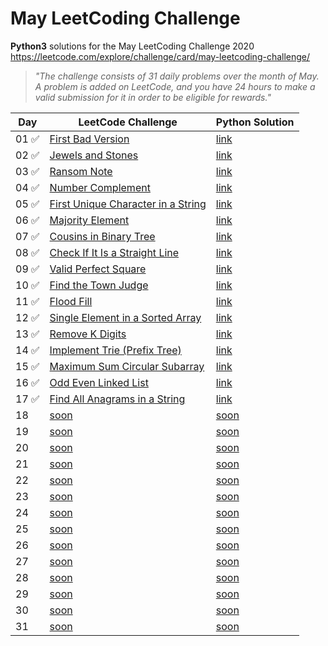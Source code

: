 # May LeetCoding Challenge
**Python3** solutions for the May LeetCoding Challenge 2020  
https://leetcode.com/explore/challenge/card/may-leetcoding-challenge/  

> *"The challenge consists of 31 daily problems over the month of May. A problem is added on LeetCode, and you have 24 hours to make a valid submission for it in order to be eligible for rewards."*  


 Day  | LeetCode Challenge | Python Solution |
----- |----------| ---------|
01 ✅ | [First Bad Version](https://leetcode.com/explore/challenge/card/may-leetcoding-challenge/534/week-1-may-1st-may-7th/3316/) | [link](https://github.com/vintonic/MayLeetCodingChallenge/blob/master/Challenges/firstbadversion.py)
02 ✅ | [Jewels and Stones](https://leetcode.com/explore/featured/card/may-leetcoding-challenge/534/week-1-may-1st-may-7th/3317/) | [link](https://github.com/vintonic/MayLeetCodingChallenge/blob/master/Challenges/jewelsandstones.py)
03 ✅ | [Ransom Note](https://leetcode.com/explore/challenge/card/may-leetcoding-challenge/534/week-1-may-1st-may-7th/3318/) | [link](https://github.com/vintonic/MayLeetCodingChallenge/blob/master/Challenges/ransomnote.py)
04 ✅ | [Number Complement](https://leetcode.com/explore/challenge/card/may-leetcoding-challenge/534/week-1-may-1st-may-7th/3319/) | [link](https://github.com/vintonic/MayLeetCodingChallenge/blob/master/Challenges/numbercomplement.py)
05 ✅ | [First Unique Character in a String](https://leetcode.com/explore/challenge/card/may-leetcoding-challenge/534/week-1-may-1st-may-7th/3320/) | [link](https://github.com/vintonic/MayLeetCodingChallenge/blob/master/Challenges/firstuniquecharacter.py)
06 ✅ | [Majority Element](https://leetcode.com/explore/challenge/card/may-leetcoding-challenge/534/week-1-may-1st-may-7th/3321/) | [link](https://github.com/vintonic/MayLeetCodingChallenge/blob/master/Challenges/majorityelement.py)
07 ✅ | [Cousins in Binary Tree](https://leetcode.com/explore/challenge/card/may-leetcoding-challenge/534/week-1-may-1st-may-7th/3322) | [link](https://github.com/vintonic/MayLeetCodingChallenge/blob/master/Challenges/cousinsinbinarytree.py)
08 ✅ | [Check If It Is a Straight Line](https://leetcode.com/explore/challenge/card/may-leetcoding-challenge/535/week-2-may-8th-may-14th/3323/) | [link](https://github.com/vintonic/MayLeetCodingChallenge/blob/master/Challenges/checkstraightline.py)
09 ✅ | [Valid Perfect Square](https://leetcode.com/explore/challenge/card/may-leetcoding-challenge/535/week-2-may-8th-may-14th/3324/) | [link](https://github.com/vintonic/MayLeetCodingChallenge/blob/master/Challenges/validperfectsquare.py)
10 ✅ | [Find the Town Judge](https://leetcode.com/explore/challenge/card/may-leetcoding-challenge/535/week-2-may-8th-may-14th/3325) | [link](https://github.com/vintonic/MayLeetCodingChallenge/blob/master/Challenges/findthetownjudge.py)
11 ✅ | [Flood Fill](https://leetcode.com/explore/featured/card/may-leetcoding-challenge/535/week-2-may-8th-may-14th/3326/) | [link](https://github.com/vintonic/MayLeetCodingChallenge/blob/master/Challenges/floodfill.py)
12 ✅ | [Single Element in a Sorted Array](https://leetcode.com/explore/challenge/card/may-leetcoding-challenge/535/week-2-may-8th-may-14th/3327/) | [link](https://github.com/vintonic/MayLeetCodingChallenge/blob/master/Challenges/singleelementinasortedarray.py)
13 ✅ | [Remove K Digits](https://leetcode.com/explore/challenge/card/may-leetcoding-challenge/535/week-2-may-8th-may-14th/3328/) | [link](https://github.com/vintonic/MayLeetCodingChallenge/blob/master/Challenges/removekdigits.py)
14 ✅ | [Implement Trie (Prefix Tree)](https://leetcode.com/explore/challenge/card/may-leetcoding-challenge/535/week-2-may-8th-may-14th/3329/) | [link](https://github.com/vintonic/MayLeetCodingChallenge/blob/master/Challenges/implementtrie.py)
15 ✅ | [Maximum Sum Circular Subarray](https://leetcode.com/explore/challenge/card/may-leetcoding-challenge/536/week-3-may-15th-may-21st/3330) | [link](https://github.com/vintonic/MayLeetCodingChallenge/blob/master/Challenges/maximumsumcircularsubarray.py)
16 ✅ | [Odd Even Linked List](https://leetcode.com/explore/challenge/card/may-leetcoding-challenge/536/week-3-may-15th-may-21st/3331/) | [link](https://github.com/vintonic/MayLeetCodingChallenge/blob/master/Challenges/oddevenlinkedlist.py)
17 ✅ | [Find All Anagrams in a String](https://leetcode.com/explore/challenge/card/may-leetcoding-challenge/536/week-3-may-15th-may-21st/3332/) | [link](https://github.com/vintonic/MayLeetCodingChallenge/blob/master/Challenges/anagramsinastring.py)
18 | [soon](#) | [soon](#)
19 | [soon](#) | [soon](#)
20 | [soon](#) | [soon](#)
21 | [soon](#) | [soon](#)
22 | [soon](#) | [soon](#)
23 | [soon](#) | [soon](#)
24 | [soon](#) | [soon](#)
25 | [soon](#) | [soon](#)
26 | [soon](#) | [soon](#)
27 | [soon](#) | [soon](#)
28 | [soon](#) | [soon](#)
29 | [soon](#) | [soon](#)
30 | [soon](#) | [soon](#)
31 | [soon](#) | [soon](#)
